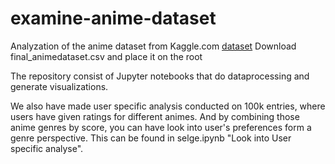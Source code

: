 # examine-anime-dataset
Analyzation of the anime dataset from Kaggle.com [dataset](https://www.kaggle.com/datasets/dbdmobile/myanimelist-dataset)
Download final_animedataset.csv and place it on the root

The repository consist of Jupyter notebooks that do dataprocessing and generate visualizations.

We also have made user specific analysis conducted on 100k entries, where users have given ratings for different animes. And by combining those anime genres by score, you can have look into user's preferences form a genre perspective. This can be found in selge.ipynb "Look into User specific analyse".
